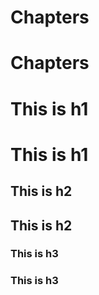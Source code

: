 # Chapters

# Chapters

# This is h1
<h1> This is h1</h1>

## This is h2
<h2> This is h2 </h2>

### This is h3
<h3> This is h3 </h3>